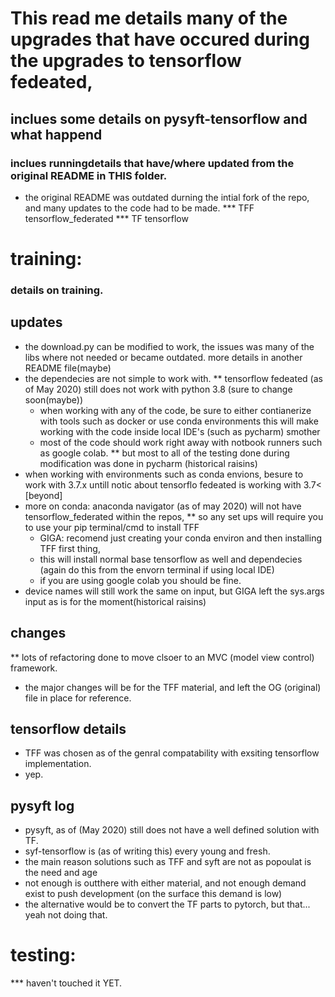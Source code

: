 # This read me details many of the upgrades that have occured during the upgrades to tensorflow fedeated,
## inclues some details on pysyft-tensorflow and what happend
### inclues runningdetails that have/where updated from the original README in THIS folder.
* the original README was outdated durning the intial fork of the repo, and many updates to the code had to be made.
*** TFF tensorflow_federated
*** TF tensorflow

# training: 
### details on training.
## updates
* the download.py can be modified to work, the issues was many of the libs where not needed
	or became outdated. more details in another README file(maybe)
* the dependecies are not simple to work with.
	** tensorflow fedeated (as of May 2020) still does not work with python 3.8 (sure to change soon(maybe))
	* when working with any of the code, be sure to either contianerize with tools such as docker or use conda environments
		this  will make working with the code inside local IDE's (such as pycharm) smother
	* most of the code should work right away with notbook runners such as google colab.
	** but most to all of the testing done during modification was done in pycharm (historical raisins)
* when working with environments such as conda envions, besure to work with 3.7.x untill notic about tensorflo fedeated is working with 3.7< [beyond]
* more on conda: anaconda navigator (as of may 2020) will not have tensorflow_federated within the repos,
	** so any set ups will require you to use your pip terminal/cmd to install TFF
	*	GIGA: recomend just creating your conda environ and then installing TFF first thing, 
	* 	this will install normal base tensorflow as well and dependecies (again do this from the envorn terminal if using local IDE)
	* 	if you are using google colab you should be fine.
* device names will still work the same on input, but GIGA left the sys.args input as is for the moment(historical raisins)

## changes
** lots of refactoring done to move clsoer to an MVC (model view control) framework.
* the major changes will be for the TFF material, and left the OG (original) file in place for reference.


## tensorflow details
* TFF was chosen as of the genral compatability with exsiting tensorflow implementation.
* yep.

## pysyft log
* pysyft, as of (May 2020) still does not have a well defined solution with TF.
* syf-tensorflow is (as of writing this) every young and fresh.
* the main reason solutions such as TFF and syft are not as popoulat is the need and age
* not enough is outthere with either material, and not enough demand exist to push development (on the surface this demand is low)
* the alternative would be to convert the TF parts to pytorch, but that... yeah not doing that.


# testing:
*** haven't touched it YET.
